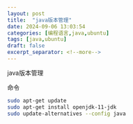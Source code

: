 ```yaml
---
layout: post
title:  "java版本管理"
date: 2024-09-06 13:03:54
categories: [编程语言,java,ubuntu]
tags: [java,ubuntu]
draft: false
excerpt_separator: <!--more-->
---
```

java版本管理
<!--more-->

命令
```bash
sudo apt-get update
sudo apt-get install openjdk-11-jdk
sudo update-alternatives --config java
```